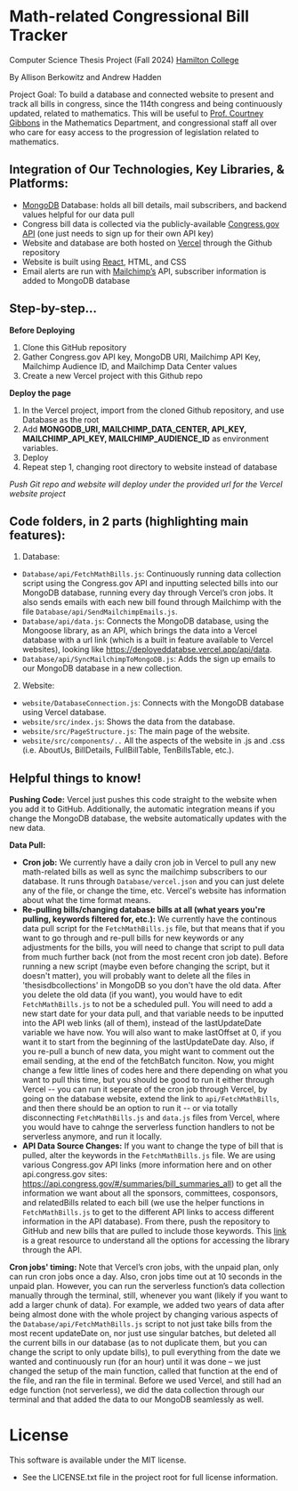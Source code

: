 # Math-related Congressional Bill Tracker

Computer Science Thesis Project (Fall 2024) [Hamilton College](https://www.hamilton.edu/)

By Allison Berkowitz and Andrew Hadden

Project Goal: To build a database and connected website to present and track all bills in congress, since the 114th congress and being continuously updated, related to mathematics. This will be useful to [Prof. Courtney Gibbons](https://crgibbons.github.io/) in the Mathematics Department, and congressional staff all over who care for easy access to the progression of legislation related to mathematics.

## Integration of Our Technologies, Key Libraries, & Platforms:
- [MongoDB](https://www.mongodb.com/products/platform/atlas-database) Database: holds all bill details, mail subscribers, and backend values helpful for our data pull
- Congress bill data is collected via the publicly-available [Congress.gov API](https://www.congress.gov/help/using-data-offsite) (one just needs to sign up for their own API key)
- Website and database are both hosted on [Vercel](https://vercel.com/docs) through the Github repository
- Website is built using [React](https://react.dev/), HTML, and CSS
- Email alerts are run with [Mailchimp’s](https://mailchimp.com/) API, subscriber information is added to MongoDB database

## Step-by-step…
**Before Deploying**
1. Clone this GitHub repository
2. Gather Congress.gov API key, MongoDB URI, Mailchimp API Key, Mailchimp Audience ID, and Mailchimp Data Center values
3. Create a new Vercel project with this Github repo

**Deploy the page**
1. In the Vercel project, import from the cloned Github repository, and use Database as the root
2. Add **MONGODB_URI, MAILCHIMP_DATA_CENTER, API_KEY, MAILCHIMP_API_KEY, MAILCHIMP_AUDIENCE_ID** as environment variables.
4. Deploy
5. Repeat step 1, changing root directory to website instead of database

*Push Git repo and website will deploy under the provided url for the Vercel website project*

## Code folders, in 2 parts (highlighting main features):
1. Database:
 * `Database/api/FetchMathBills.js`: Continuously running data collection script using the Congress.gov API and inputting selected bills into our MongoDB database, running every day through Vercel’s cron jobs. It also sends emails with each new bill found through Mailchimp with the file `Database/api/SendMailchimpEmails.js`.
 * `Database/api/data.js`: Connects the MongoDB database, using the Mongoose library, as an API, which brings the data into a Vercel database with a url link (which is a built in feature available to Vercel websites), looking like https://deployeddatabse.vercel.app/api/data.
 * `Database/api/SyncMailchimpToMongoDB.js`: Adds the sign up emails to our MongoDB database in a new collection.

2. Website:
 * `website/DatabaseConnection.js`: Connects with the MongoDB database using Vercel database.
 * `website/src/index.js`: Shows the data from the database.
 * `website/src/PageStructure.js`: The main page of the website.
 * `website/src/components/..` All the aspects of the website in .js and .css (i.e. AboutUs, BillDetails, FullBillTable, TenBillsTable, etc.).

## Helpful things to know!
**Pushing Code:** Vercel just pushes this code straight to the website when you add it to GitHub. Additionally, the automatic integration means if you change the MongoDB database, the website automatically updates with the new data.

**Data Pull:** 
* **Cron job:** We currently have a daily cron job in Vercel to pull any new math-related bills as well as sync the mailchimp subscribers to our database. It runs through `Database/vercel.json` and you can just delete any of the file, or change the time, etc. Vercel's website has information about what the time format means.
* **Re-pulling bills/changing database bills at all (what years you're pulling, keywords filtered for, etc.):** We currently have the continous data pull script for the `FetchMathBills.js` file, but that means that if you want to go through and re-pull bills for new keywords or any adjustments for the bills, you will need to change that script to pull data from much further back (not from the most recent cron job date). Before running a new script (maybe even before changing the script, but it doesn't matter), you will probably want to delete all the files in 'thesisdbcollections' in MongoDB so you don't have the old data. After you delete the old data (if you want), you would have to edit `FetchMathBills.js` to not be a scheduled pull. You will need to add a new start date for your data pull, and that variable needs to be inputted into the API web links (all of them), instead of the lastUpdateDate variable we have now. You will also want to make lastOffset at 0, if you want it to start from the beginning of the lastUpdateDate day. Also, if you re-pull a bunch of new data, you might want to comment out the email sending, at the end of the fetchBatch funciton. Now, you might change a few little lines of codes here and there depending on what you want to pull this time, but you should be good to run it either through Vercel -- you can run it seperate of the cron job through Vercel, by going on the database website, extend the link to `api/FetchMathBills`, and then there should be an option to run it -- or via totally disconnecting `FetchMathBills.js` and `data.js` files from Vercel, where you would have to cahnge the serverless function handlers to not be serverless anymore, and run it locally.
* **API Data Source Changes:** If you want to change the type of bill that is pulled, alter the keywords in the `FetchMathBills.js` file. We are using various Congress.gov API links (more information here and on other api.congress.gov sites: https://api.congress.gov/#/summaries/bill_summaries_all) to get all the information we want about all the sponsors, committees, cosponsors, and relatedBills related to each bill (we use the helper functions in `FetchMathBills.js` to get to the different API links to access different information in the API database). From there, push the repository to GitHub and new bills that are pulled to include those keywords. This [link](https://gpo.congress.gov/) is a great resource to understand all the options for accessing the library through the API.

**Cron jobs' timing:** Note that Vercel’s cron jobs, with the unpaid plan, only can run cron jobs once a day. Also, cron jobs time out at 10 seconds in the unpaid plan. However, you can run the serverless function’s data collection manually through the terminal, still, whenever you want (likely if you want to add a larger chunk of data). For example, we added two years of data after being almost done with the whole project by changing various aspects of the `Database/api/FetchMathBills.js` script to not just take bills from the most recent updateDate on, nor just use singular batches, but deleted all the current bills in our database (as to not duplicate them, but you can change the script to only update bills), to pull everything from the date we wanted and continuously run (for an hour) until it was done – we just changed the setup of the main function, called that function at the end of the file, and ran the file in terminal. Before we used Vercel, and still had an edge function (not serverless), we did the data collection through our terminal and that added the data to our MongoDB seamlessly as well.

# License
This software is available under the MIT license.
* See the LICENSE.txt file in the project root for full license information.
